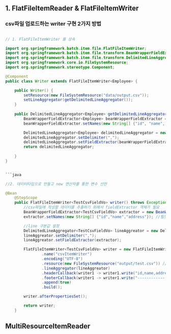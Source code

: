 
## 1. FlatFileItemReader & FlatFileItemWriter


### csv파일 업로드하는 writer 구현 2가지 방법

```java

// 1. FlatFileItemWriter 를 상속

import org.springframework.batch.item.file.FlatFileItemWriter;
import org.springframework.batch.item.file.transform.BeanWrapperFieldExtractor;
import org.springframework.batch.item.file.transform.DelimitedLineAggregator;
import org.springframework.core.io.FileSystemResource;
import org.springframework.stereotype.Component;

@Component
public class Writer extends FlatFileItemWriter<Employee> {

	public Writer() {
		setResource(new FileSystemResource("data/output.csv"));
		setLineAggregator(getDelimitedLineAggregator());
	}
	
	public DelimitedLineAggregator<Employee> getDelimitedLineAggregator() {
		BeanWrapperFieldExtractor<Employee> beanWrapperFieldExtractor = new BeanWrapperFieldExtractor<Employee>();
		beanWrapperFieldExtractor.setNames(new String[] {"id", "name", "salary"});

		DelimitedLineAggregator<Employee> delimitedLineAggregator = new DelimitedLineAggregator<Employee>();
		delimitedLineAggregator.setDelimiter(",");
		delimitedLineAggregator.setFieldExtractor(beanWrapperFieldExtractor);
		return delimitedLineAggregator;
		
	}
}


```java

//2. 데이터타입으로 만들고 new 연산자를 통한 변수 선언

@Bean
    @StepScope
    public FlatFileItemWriter<TestCsvFieldVo> writer() throws Exception{
        //csv파일에 작성할 데이터를 추출하기 위해서 fieldExtractor 객체가 필요
        BeanWrapperFieldExtractor<TestCsvFieldVo> extractor = new BeanWrapperFieldExtractor();
        extractor.setNames(new String[] {"id","name","address"}); //필드명 설정

        //line 구분값 설정
        DelimitedLineAggregator<TestCsvFieldVo> lineAggreator = new DelimitedLineAggregator<>();
        lineAggreator.setDelimiter(",");
        lineAggreator.setFieldExtractor(extractor);

        FlatFileItemWriter<TestCsvFieldVo> writer = new FlatFileItemWriterBuilder<TestCsvFieldVo>()
                .name("csvItemWriter")
                .encoding("UTF-8")
                .resource(new FileSystemResource("output/test.csv")) //FileSystemResource : write할때 경로 지정
                .lineAggregator(lineAggreator)
                .headerCallback(writer1 -> writer1.write("id,name,address")) //header설정
                .footerCallback(writer1 -> writer1.write("---------------\n")) //footer설정
                .append(true)
                .build();

        writer.afterPropertiesSet();

        return writer;
    }

```


## MultiResourceItemReader


